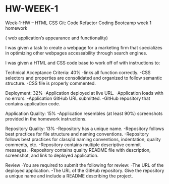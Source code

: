 # HW-WEEK-1
Week-1-HW – HTML CSS Git: Code Refactor
Coding Bootcamp week 1 homework

( web application’s appearance and functionality)

I was given a task to create a webpage for a marketing firm that specializes in optimizing other webpages accessability through search engines.

I was given a HTML and CSS code base to work off of with instructions to:

Technical Acceptance Criteria: 40%
-links all function correctly.
-CSS selectors and properties are consolidated and organized to follow semantic structure.
-CSS file is properly commented.

Deployment: 32%
-Application deployed at live URL.
-Application loads with no errors.
-Application GitHub URL submitted.
-GitHub repository that contains application code.

Application Quality: 15%
-Application resembles (at least 90%) screenshots provided in the homework instructions.

Repository Quality: 13%
-Repository has a unique name.
-Repository follows best practices for file structure and naming conventions.
-Repository follows best practices for class/id naming conventions, indentation, quality comments, etc.
-Repository contains multiple descriptive commit messages.
-Repository contains quality README file with description, screenshot, and link to deployed application.

Review
-You are required to submit the following for review:
-The URL of the deployed application.
-The URL of the GitHub repository. Give the repository a unique name and include a README describing the project.
